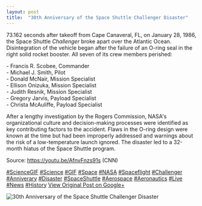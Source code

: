 ```yaml
---
layout: post
title:  "30th Anniversary of the Space Shuttle Challenger Disaster"
---
```


73.162 seconds after takeoff from Cape Canaveral, FL, on January 28, 1986, the Space Shuttle _Challenger_ broke apart over the Atlantic Ocean. Disintegration of the vehicle began after the failure of an O-ring seal in the right solid rocket booster. All seven of its crew members perished:  
  
\- Francis R. Scobee, Commander  
\- Michael J. Smith, Pilot  
\- Donald McNair, Mission Specialist  
\- Ellison Onizuka, Mission Specialist  
\- Judith Resnik, Mission Specialist  
\- Gregory Jarvis, Payload Specialist  
\- Christa McAuliffe, Payload Specialist  
  
After a lengthy investigation by the Rogers Commission, NASA's organizational culture and decision-making processes were identified as key contributing factors to the accident. Flaws in the O-ring design were known at the time but had been improperly addressed and warnings about the risk of a low-temperature launch ignored. The disaster led to a 32-month hiatus of the Space Shuttle program.  
  
Source: <https://youtu.be/AfnvFnzs91s> (CNN)  
  
[#ScienceGIF](https://plus.google.com/s/%23ScienceGIF/posts) [#Science](https://plus.google.com/s/%23Science/posts) [#GIF](https://plus.google.com/s/%23GIF/posts) [#Space](https://plus.google.com/s/%23Space/posts) [#NASA](https://plus.google.com/s/%23NASA/posts) [#Spaceflight](https://plus.google.com/s/%23Spaceflight/posts) [#Challenger](https://plus.google.com/s/%23Challenger/posts) [#Anniverary](https://plus.google.com/s/%23Anniverary/posts) [#Disaster](https://plus.google.com/s/%23Disaster/posts) [#SpaceShuttle](https://plus.google.com/s/%23SpaceShuttle/posts) [#Aerospace](https://plus.google.com/s/%23Aerospace/posts) [#Aeronautics](https://plus.google.com/s/%23Aeronautics/posts) [#Live](https://plus.google.com/s/%23Live/posts) [#News](https://plus.google.com/s/%23News/posts) [#History](https://plus.google.com/s/%23History/posts)﻿
[View Original Post on Google+](https://plus.google.com/+ColinSullender/posts/YEGVxEyAubb)

![30th Anniversary of the Space Shuttle Challenger Disaster](/assets/img/2016-01-28-30th-Anniversary-of-the-Space-Shuttle-Challenger-Disaster.gif)

